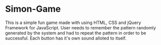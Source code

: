 # Simon-Game
This is a simple fun game made with using HTML, CSS and jQuery Framework for JavaScript. User needs to remember the pattern randomly generated by the system and had to repeat the pattern in order to be successful. Each button has it's own sound alloted to itself.
